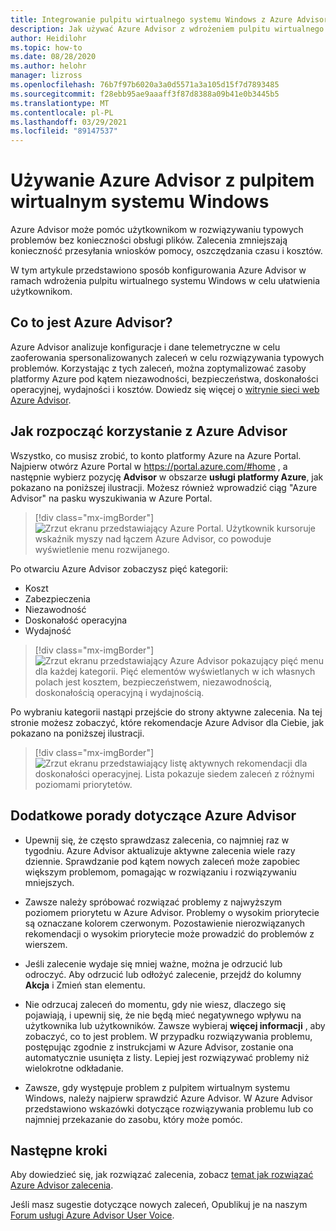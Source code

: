 ```yaml
---
title: Integrowanie pulpitu wirtualnego systemu Windows z Azure Advisor — Azure
description: Jak używać Azure Advisor z wdrożeniem pulpitu wirtualnego systemu Windows.
author: Heidilohr
ms.topic: how-to
ms.date: 08/28/2020
ms.author: helohr
manager: lizross
ms.openlocfilehash: 76b7f97b6020a3a0d5571a3a105d15f7d7893485
ms.sourcegitcommit: f28ebb95ae9aaaff3f87d8388a09b41e0b3445b5
ms.translationtype: MT
ms.contentlocale: pl-PL
ms.lasthandoff: 03/29/2021
ms.locfileid: "89147537"
---
```

# <a name="use-azure-advisor-with-windows-virtual-desktop"></a>Używanie Azure Advisor z pulpitem wirtualnym systemu Windows

Azure Advisor może pomóc użytkownikom w rozwiązywaniu typowych problemów bez konieczności obsługi plików. Zalecenia zmniejszają konieczność przesyłania wniosków pomocy, oszczędzania czasu i kosztów.

W tym artykule przedstawiono sposób konfigurowania Azure Advisor w ramach wdrożenia pulpitu wirtualnego systemu Windows w celu ułatwienia użytkownikom.

## <a name="what-is-azure-advisor"></a>Co to jest Azure Advisor?

Azure Advisor analizuje konfiguracje i dane telemetryczne w celu zaoferowania spersonalizowanych zaleceń w celu rozwiązywania typowych problemów. Korzystając z tych zaleceń, można zoptymalizować zasoby platformy Azure pod kątem niezawodności, bezpieczeństwa, doskonałości operacyjnej, wydajności i kosztów. Dowiedz się więcej o [witrynie sieci web Azure Advisor](https://azure.microsoft.com/services/advisor/).

## <a name="how-to-start-using-azure-advisor"></a>Jak rozpocząć korzystanie z Azure Advisor

Wszystko, co musisz zrobić, to konto platformy Azure na Azure Portal. Najpierw otwórz Azure Portal w <https://portal.azure.com/#home> , a następnie wybierz pozycję **Advisor** w obszarze **usługi platformy Azure**, jak pokazano na poniższej ilustracji. Możesz również wprowadzić ciąg "Azure Advisor" na pasku wyszukiwania w Azure Portal.

> [!div class="mx-imgBorder"]
> ![Zrzut ekranu przedstawiający Azure Portal. Użytkownik kursoruje wskaźnik myszy nad łączem Azure Advisor, co powoduje wyświetlenie menu rozwijanego.](media/azure-advisor.png)

Po otwarciu Azure Advisor zobaczysz pięć kategorii:

- Koszt
- Zabezpieczenia
- Niezawodność
- Doskonałość operacyjna
- Wydajność

> [!div class="mx-imgBorder"]
> ![Zrzut ekranu przedstawiający Azure Advisor pokazujący pięć menu dla każdej kategorii. Pięć elementów wyświetlanych w ich własnych polach jest kosztem, bezpieczeństwem, niezawodnością, doskonałością operacyjną i wydajnością.](media/advisor-categories.png)

Po wybraniu kategorii nastąpi przejście do strony aktywne zalecenia. Na tej stronie możesz zobaczyć, które rekomendacje Azure Advisor dla Ciebie, jak pokazano na poniższej ilustracji.

> [!div class="mx-imgBorder"]
> ![Zrzut ekranu przedstawiający listę aktywnych rekomendacji dla doskonałości operacyjnej. Lista pokazuje siedem zaleceń z różnymi poziomami priorytetów.](media/active-suggestions.png)

## <a name="additional-tips-for-azure-advisor"></a>Dodatkowe porady dotyczące Azure Advisor

- Upewnij się, że często sprawdzasz zalecenia, co najmniej raz w tygodniu. Azure Advisor aktualizuje aktywne zalecenia wiele razy dziennie. Sprawdzanie pod kątem nowych zaleceń może zapobiec większym problemom, pomagając w rozwiązaniu i rozwiązywaniu mniejszych.

- Zawsze należy spróbować rozwiązać problemy z najwyższym poziomem priorytetu w Azure Advisor. Problemy o wysokim priorytecie są oznaczane kolorem czerwonym. Pozostawienie nierozwiązanych rekomendacji o wysokim priorytecie może prowadzić do problemów z wierszem.

- Jeśli zalecenie wydaje się mniej ważne, można je odrzucić lub odroczyć. Aby odrzucić lub odłożyć zalecenie, przejdź do kolumny **Akcja** i Zmień stan elementu.

- Nie odrzucaj zaleceń do momentu, gdy nie wiesz, dlaczego się pojawiają, i upewnij się, że nie będą mieć negatywnego wpływu na użytkownika lub użytkowników. Zawsze wybieraj **więcej informacji** , aby zobaczyć, co to jest problem. W przypadku rozwiązywania problemu, postępując zgodnie z instrukcjami w Azure Advisor, zostanie ona automatycznie usunięta z listy. Lepiej jest rozwiązywać problemy niż wielokrotne odkładanie.

- Zawsze, gdy występuje problem z pulpitem wirtualnym systemu Windows, należy najpierw sprawdzić Azure Advisor. W Azure Advisor przedstawiono wskazówki dotyczące rozwiązywania problemu lub co najmniej przekazanie do zasobu, który może pomóc.

## <a name="next-steps"></a>Następne kroki

Aby dowiedzieć się, jak rozwiązać zalecenia, zobacz [temat jak rozwiązać Azure Advisor zalecenia](azure-advisor-recommendations.md).

Jeśli masz sugestie dotyczące nowych zaleceń, Opublikuj je na naszym [Forum usługi Azure Advisor User Voice](https://windowsvirtualdesktop.uservoice.com/forums/930847-azure-advisor-recommendations).
